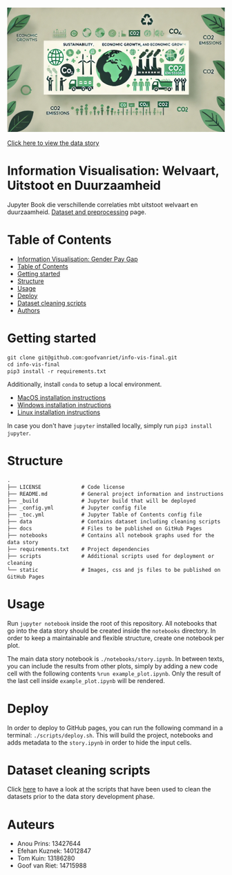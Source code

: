 ![](./static/images/banner.png?)

[Click here to view the data story]()

# Information Visualisation: Welvaart, Uitstoot en Duurzaamheid

Jupyter Book die verschillende correlaties mbt uitstoot welvaart en duurzaamheid.
[Dataset and preprocessing](./docs/dataset-preprocessing.md) page.

# Table of Contents

- [Information Visualisation: Gender Pay Gap](#information-visualisation-gender-pay-gap)
- [Table of Contents](#table-of-contents)
- [Getting started](#getting-started)
- [Structure](#structure)
- [Usage](#usage)
- [Deploy](#deploy)
- [Dataset cleaning scripts](#dataset-cleaning-scripts)
- [Authors](#authors)

# Getting started

```
git clone git@github.com:goofvanriet/info-vis-final.git
cd info-vis-final
pip3 install -r requirements.txt
```

Additionally, install `conda` to setup a local environment.
- [MacOS installation instructions](https://docs.conda.io/projects/conda/en/latest/user-guide/install/macos.html)
- [Windows installation instructions](https://docs.conda.io/projects/conda/en/latest/user-guide/install/windows.html)
- [Linux installation instructions](https://docs.conda.io/projects/conda/en/latest/user-guide/install/linux.html)

In case you don't have `jupyter` installed locally, simply run `pip3 install jupyter`.

# Structure

```
.
├── LICENSE             # Code license
├── README.md           # General project information and instructions
├── _build              # Jupyter build that will be deployed
├── _config.yml         # Jupyter config file
├── _toc.yml            # Jupyter Table of Contents config file
├── data                # Contains dataset including cleaning scripts
├── docs                # Files to be published on GitHub Pages
├── notebooks           # Contains all notebook graphs used for the data story
├── requirements.txt    # Project dependencies
├── scripts             # Additional scripts used for deployment or cleaning
└── static              # Images, css and js files to be published on GitHub Pages
```

# Usage

Run `jupyter notebook` inside the root of this repository. All notebooks that go
into the data story should be created inside the `notebooks` directory. In order
to keep a maintainable and flexible structure, create one notebook per plot.

The main data story notebook is `./notebooks/story.ipynb`. In between texts, you
can include the results from other plots, simply by adding a new code cell with
the following contents `%run example_plot.ipynb`. Only the result of the last
cell inside `example_plot.ipynb` will be rendered.

# Deploy

In order to deploy to GitHub pages, you can run the following command in a
terminal: `./scripts/deploy.sh`. This will build the project, notebooks and adds
metadata to the `story.ipynb` in order to hide the input cells.

# Dataset cleaning scripts

Click [here](./scripts/cleaning/) to have a look at the scripts that have been
used to clean the datasets prior to the data story development phase.

# Auteurs
- Anou Prins: 13427644
- Efehan Kuznek: 14012847
- Tom Kuin: 13186280
- Goof van Riet: 14715988
